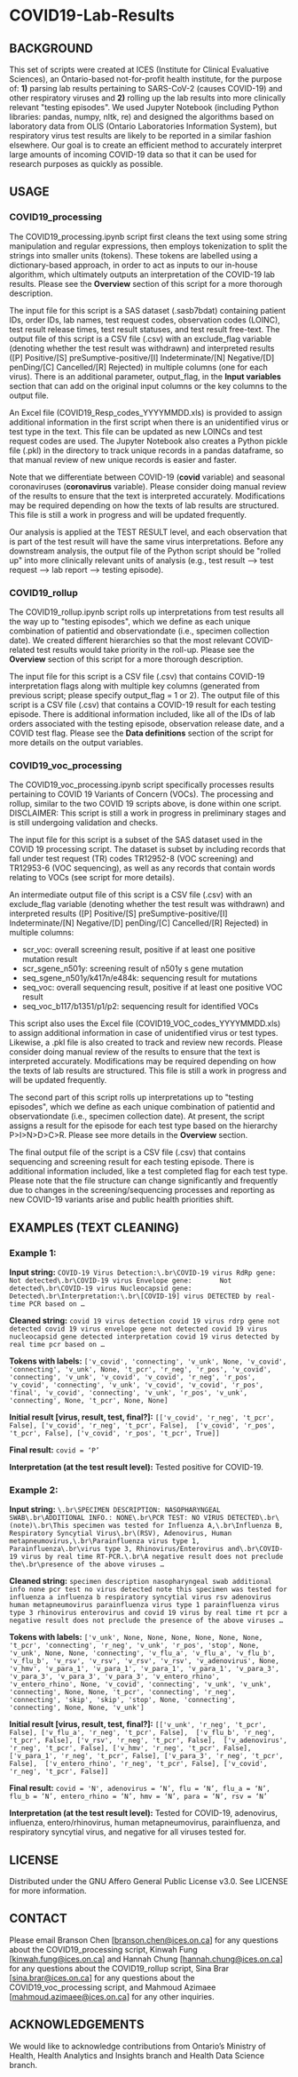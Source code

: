 # COVID19-Lab-Results

BACKGROUND
----------

This set of scripts were created at ICES (Institute for Clinical Evaluative Sciences), an Ontario-based not-for-profit health institute, for the purpose of: **1)** parsing lab results pertaining to SARS-CoV-2 (causes COVID-19) and other respiratory viruses and **2)** rolling up the lab results into more clinically relevant "testing episodes". We used Jupyter Notebook (including Python libraries: pandas, numpy,  nltk,  re) and designed the algorithms based on laboratory data from OLIS (Ontario Laboratories Information System), but respiratory virus test results are likely to be reported in a similar fashion elsewhere. Our goal is to create an efficient method to accurately interpret large amounts of incoming COVID-19 data so that it can be used for research purposes as quickly as possible. 

USAGE
-----

### COVID19_processing ###

The COVID19_processing.ipynb script first cleans the text using some string manipulation and regular expressions, then employs tokenization to split the strings into smaller units (tokens). These tokens are labelled using a dictionary-based approach, in order to act as inputs to our in-house algorithm, which ultimately outputs an interpretation of the COVID-19 lab results. Please see the **Overview** section of this script for a more thorough description.

The input file for this script is a SAS dataset (.sasb7bdat) containing patient IDs, order IDs, lab names, test request codes, observation codes (LOINC), test result release times, test result statuses, and test result free-text. The output file of this script is a CSV file (.csv) with an exclude_flag variable (denoting whether the test result was withdrawn) and interpreted results ([P] Positive/[S] preSumptive-positive/[I] Indeterminate/[N] Negative/[D] penDing/[C] Cancelled/[R] Rejected) in multiple columns (one for each virus). There is an additional parameter, output_flag, in the **Input variables** section that can add on the original input columns or the key columns to the output file.

An Excel file (COVID19_Resp_codes_YYYYMMDD.xls) is provided to assign additional information in the first script when there is an unidentified virus or test type in the text. This file can be updated as new LOINCs and test request codes are used. The Jupyter Notebook also creates a Python pickle file (.pkl) in the directory to track unique records in a pandas dataframe, so that manual review of new unique records is easier and faster.

Note that we differentiate between COVID-19 (**covid** variable) and seasonal coronaviruses (**coronavirus** variable). Please consider doing manual review of the results to ensure that the text is interpreted accurately. Modifications may be required depending on how the texts of lab results are structured. This file is still a work in progress and will be updated frequently.

Our analysis is applied at the TEST RESULT level, and each observation that is part of the test result will have the same virus interpretations. Before any downstream analysis, the output file of the Python script should be "rolled up" into more clinically relevant units of analysis (e.g., test result --> test request --> lab report --> testing episode).

### COVID19_rollup ###

The COVID19_rollup.ipynb script rolls up interpretations from test results all the way up to "testing episodes", which we define as each unique combination of patientid and observationdate (i.e., specimen collection date). We created different hierarchies so that the most relevant COVID-related test results would take priority in the roll-up. Please see the **Overview** section of this script for a more thorough description.

The input file for this script is a CSV file (.csv) that contains COVID-19 interpretation flags along with multiple key columns (generated from previous script; please specify output_flag = 1 or 2). The output file of this script is a CSV file (.csv) that contains a COVID-19 result for each testing episode. There is additional information included, like all of the IDs of lab orders associated with the testing episode, observation release date, and a COVID test flag. Please see the **Data definitions** section of the script for more details on the output variables.

### COVID19_voc_processing ###

The COVID19_voc_processing.ipynb script specifically processes results pertaining to COVID 19 Variants of Concern (VOCs). The processing and rollup, similar to the two COVID 19 scripts above, is done within one script. DISCLAIMER: This script is still a work in progress in preliminary stages and is still undergoing validation and checks. 

The input file for this script is a subset of the SAS dataset used in the COVID 19 processing script. The dataset is subset by including records that fall under test request (TR) codes TR12952-8 (VOC screening) and TR12953-6 (VOC sequencing), as well as any records that contain words relating to VOCs (see script for more details). 

An intermediate output file of this script is a CSV file (.csv) with an exclude_flag variable (denoting whether the test result was withdrawn) and interpreted results ([P] Positive/[S] preSumptive-positive/[I] Indeterminate/[N] Negative/[D] penDing/[C] Cancelled/[R] Rejected) in multiple columns:
-	scr_voc: overall screening result, positive if at least one positive mutation result
-	scr_sgene_n501y: screening result of n501y s gene mutation
-	seq_sgene_n501y/k417n/e484k: sequencing result for mutations
-	seq_voc: overall sequencing result, positive if at least one positive VOC result
-	seq_voc_b117/b1351/p1/p2: sequencing result for identified VOCs

This script also uses the Excel file (COVID19_VOC_codes_YYYYMMDD.xls) to assign additional information in case of unidentified virus or test types. Likewise, a .pkl file is also created to track and review new records. Please consider doing manual review of the results to ensure that the text is interpreted accurately. Modifications may be required depending on how the texts of lab results are structured. This file is still a work in progress and will be updated frequently.

The second part of this script rolls up interpretations up to "testing episodes", which we define as each unique combination of patientid and observationdate (i.e., specimen collection date). At present, the script assigns a result for the episode for each test type based on the hierarchy P>I>N>D>C>R.  Please see more details in the **Overview** section. 

The final output file of the script is a CSV file (.csv) that contains sequencing and screening result for each testing episode. There is additional information included, like a test completed flag for each test type. Please note that the file structure can change significantly and frequently due to changes in the screening/sequencing processes and reporting as new COVID-19 variants arise and public health priorities shift.

EXAMPLES (TEXT CLEANING)
------------------------

### Example 1: ###

**Input string:**
`COVID-19 Virus Detection:\.br\COVID-19 virus RdRp gene:           Not detected\.br\COVID-19 virus Envelope gene:       Not detected\.br\COVID-19 virus Nucleocapsid gene:   Detected\.br\Interpretation:\.br\[COVID-19] virus DETECTED by real-time PCR based on …`

**Cleaned string:**
`covid 19 virus detection covid 19 virus rdrp gene not detected covid 19 virus envelope gene not detected covid 19 virus nucleocapsid gene detected interpretation covid 19 virus detected by real time pcr based on …`

**Tokens with labels:**
`['v_covid', 'connecting', 'v_unk', None, 'v_covid', 'connecting', 'v_unk', None, 't_pcr', 'r_neg', 'r_pos', 'v_covid', 'connecting', 'v_unk', 'v_covid', 'v_covid', 'r_neg', 'r_pos', 'v_covid', 'connecting', 'v_unk', 'v_covid', 'v_covid', 'r_pos', 'final', 'v_covid', 'connecting', 'v_unk', 'r_pos', 'v_unk', 'connecting', None, 't_pcr', None, None]`

**Initial result [virus, result, test, final?]:**
`[['v_covid', 'r_neg', 't_pcr', False], ['v_covid', 'r_neg', 't_pcr', False], 
['v_covid', 'r_pos', 't_pcr', False], ['v_covid', 'r_pos', 't_pcr', True]]`

**Final result:**
`covid = ‘P’`

**Interpretation (at the test result level):**
Tested positive for COVID-19.

### Example 2: ###

**Input string:**
`\.br\SPECIMEN DESCRIPTION: NASOPHARYNGEAL SWAB\.br\ADDITIONAL INFO.: NONE\.br\PCR TEST: NO VIRUS DETECTED\.br\(note)\.br\This specimen was tested for Influenza A,\.br\Influenza B, Respiratory Syncytial Virus\.br\(RSV), Adenovirus, Human metapneumovirus,\.br\Parainfluenza virus type 1, Parainfluenza\.br\virus type 3, Rhinovirus/Enterovirus and\.br\COVID-19 virus by real time RT-PCR.\.br\A negative result does not preclude the\.br\presence of the above viruses …`

**Cleaned string:**
`specimen description nasopharyngeal swab additional info none pcr test no virus detected note this specimen was tested for influenza a influenza b respiratory syncytial virus rsv adenovirus human metapneumovirus parainfluenza virus type 1 parainfluenza virus type 3 rhinovirus enterovirus and covid 19 virus by real time rt pcr a negative result does not preclude the presence of the above viruses …`

**Tokens with labels:**
`['v_unk', None, None, None, None, None, None, 't_pcr', 'connecting', 'r_neg', 'v_unk', 'r_pos', 'stop', None, 'v_unk', None, None, 'connecting', 'v_flu_a', 'v_flu_a', 'v_flu_b', 'v_flu_b', 'v_rsv', 'v_rsv', 'v_rsv', 'v_rsv', 'v_adenovirus', None, 'v_hmv', 'v_para_1', 'v_para_1', 'v_para_1', 'v_para_1', 'v_para_3', 'v_para_3', 'v_para_3', 'v_para_3', 'v_entero_rhino', 'v_entero_rhino', None, 'v_covid', 'connecting', 'v_unk', 'v_unk', 'connecting', None, None, 't_pcr', 'connecting', 'r_neg', 'connecting', 'skip', 'skip', 'stop', None, 'connecting', 'connecting', None, None, 'v_unk']`

**Initial result [virus, result, test, final?]:**
`[['v_unk', 'r_neg', 't_pcr', False], ['v_flu_a', 'r_neg', 't_pcr', False], 
['v_flu_b', 'r_neg', 't_pcr', False], ['v_rsv', 'r_neg', 't_pcr', False], 
['v_adenovirus', 'r_neg', 't_pcr', False], ['v_hmv', 'r_neg', 't_pcr', False], 
['v_para_1', 'r_neg', 't_pcr', False], ['v_para_3', 'r_neg', 't_pcr', False], 
['v_entero_rhino', 'r_neg', 't_pcr', False], ['v_covid', 'r_neg', 't_pcr', False]]`

**Final result:**
`covid = 'N', adenovirus = ‘N’, flu = ‘N’, flu_a = ‘N’, flu_b = ‘N’, entero_rhino = ‘N’, hmv = ‘N’, para = ‘N’, rsv = ‘N’`

**Interpretation (at the test result level):**
Tested for COVID-19, adenovirus, influenza, entero/rhinovirus, human metapneumovirus, parainfluenza, and respiratory syncytial virus, and negative for all viruses tested for.

LICENSE
-------

Distributed under the GNU Affero General Public License v3.0. See LICENSE for more information.

CONTACT
-------

Please email Branson Chen [branson.chen@ices.on.ca] for any questions about the COVID19_processing script, Kinwah Fung [kinwah.fung@ices.on.ca] and Hannah Chung [hannah.chung@ices.on.ca] for any questions about the COVID19_rollup script, Sina Brar [sina.brar@ices.on.ca] for any questions about the COVID19_voc_processing script, and Mahmoud Azimaee [mahmoud.azimaee@ices.on.ca] for any other inquiries.

ACKNOWLEDGEMENTS
----------------

We would like to acknowledge contributions from Ontario’s Ministry of Health, Health Analytics and Insights branch and Health Data Science branch.

